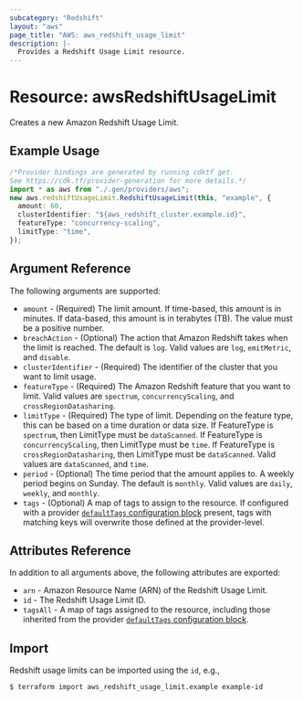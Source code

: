 ```yaml
---
subcategory: "Redshift"
layout: "aws"
page_title: "AWS: aws_redshift_usage_limit"
description: |-
  Provides a Redshift Usage Limit resource.
---
```


# Resource: awsRedshiftUsageLimit

Creates a new Amazon Redshift Usage Limit.

## Example Usage

```typescript
/*Provider bindings are generated by running cdktf get.
See https://cdk.tf/provider-generation for more details.*/
import * as aws from "./.gen/providers/aws";
new aws.redshiftUsageLimit.RedshiftUsageLimit(this, "example", {
  amount: 60,
  clusterIdentifier: "${aws_redshift_cluster.example.id}",
  featureType: "concurrency-scaling",
  limitType: "time",
});

```

## Argument Reference

The following arguments are supported:

* `amount` - (Required) The limit amount. If time-based, this amount is in minutes. If data-based, this amount is in terabytes (TB). The value must be a positive number.
* `breachAction` - (Optional) The action that Amazon Redshift takes when the limit is reached. The default is `log`. Valid values are `log`, `emitMetric`, and `disable`.
* `clusterIdentifier` - (Required) The identifier of the cluster that you want to limit usage.
* `featureType` - (Required) The Amazon Redshift feature that you want to limit. Valid values are `spectrum`, `concurrencyScaling`, and `crossRegionDatasharing`.
* `limitType` - (Required) The type of limit. Depending on the feature type, this can be based on a time duration or data size. If FeatureType is `spectrum`, then LimitType must be `dataScanned`. If FeatureType is `concurrencyScaling`, then LimitType must be `time`. If FeatureType is `crossRegionDatasharing`, then LimitType must be `dataScanned`. Valid values are `dataScanned`, and `time`.
* `period` - (Optional) The time period that the amount applies to. A weekly period begins on Sunday. The default is `monthly`. Valid values are `daily`, `weekly`, and `monthly`.
* `tags` - (Optional) A map of tags to assign to the resource. If configured with a provider [`defaultTags` configuration block](https://registry.terraform.io/providers/hashicorp/aws/latest/docs#default_tags-configuration-block) present, tags with matching keys will overwrite those defined at the provider-level.

## Attributes Reference

In addition to all arguments above, the following attributes are exported:

* `arn` - Amazon Resource Name (ARN) of the Redshift Usage Limit.
* `id` - The Redshift Usage Limit ID.
* `tagsAll` - A map of tags assigned to the resource, including those inherited from the provider [`defaultTags` configuration block](https://registry.terraform.io/providers/hashicorp/aws/latest/docs#default_tags-configuration-block).

## Import

Redshift usage limits can be imported using the `id`, e.g.,

```console
$ terraform import aws_redshift_usage_limit.example example-id
```
